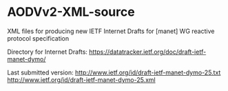 AODVv2-XML-source
=================

XML files for producing new IETF Internet Drafts for
     [manet] WG reactive protocol specification


Directory for Internet Drafts:
     https://datatracker.ietf.org/doc/draft-ietf-manet-dymo/

Last submitted version:
     http://www.ietf.org/id/draft-ietf-manet-dymo-25.txt
     http://www.ietf.org/id/draft-ietf-manet-dymo-25.xml
